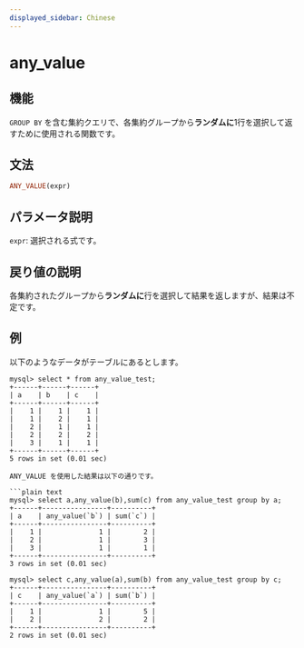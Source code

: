 ```yaml
---
displayed_sidebar: Chinese
---
```


# any_value

## 機能

`GROUP BY` を含む集約クエリで、各集約グループから**ランダムに**1行を選択して返すために使用される関数です。

## 文法

```Haskell
ANY_VALUE(expr)
```

## パラメータ説明

`expr`: 選択される式です。

## 戻り値の説明

各集約されたグループから**ランダムに**行を選択して結果を返しますが、結果は不定です。

## 例

以下のようなデータがテーブルにあるとします。

```plain text
mysql> select * from any_value_test;
+------+------+------+
| a    | b    | c    |
+------+------+------+
|    1 |    1 |    1 |
|    1 |    2 |    1 |
|    2 |    1 |    1 |
|    2 |    2 |    2 |
|    3 |    1 |    1 |
+------+------+------+
5 rows in set (0.01 sec)

ANY_VALUE を使用した結果は以下の通りです。

```plain text
mysql> select a,any_value(b),sum(c) from any_value_test group by a;
+------+----------------+----------+
| a    | any_value(`b`) | sum(`c`) |
+------+----------------+----------+
|    1 |              1 |        2 |
|    2 |              1 |        3 |
|    3 |              1 |        1 |
+------+----------------+----------+
3 rows in set (0.01 sec)

mysql> select c,any_value(a),sum(b) from any_value_test group by c;
+------+----------------+----------+
| c    | any_value(`a`) | sum(`b`) |
+------+----------------+----------+
|    1 |              1 |        5 |
|    2 |              2 |        2 |
+------+----------------+----------+
2 rows in set (0.01 sec)

```
